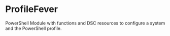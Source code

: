 # ProfileFever
PowerShell Module with functions and DSC resources to configure a system and the PowerShell profile.
